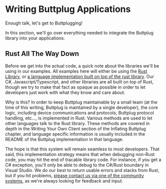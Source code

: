 # Writing Buttplug Applications

Enough talk, let's get to Buttplugging!

In this section, we'll go over everything needed to integrate the Buttplug library into your applications. 

## Rust All The Way Down

Before we get into the actual code, a quick note about the libraries we'll be using in our examples. All examples here will either be using the [Rust Library](https://github.com/buttplugio/buttplug-rs), or [a language implementation built on top of the rust library](https://github.com/buttplugio/buttplug-rs-ffi). Our C#, Javascript/Typescript, and other libraries are all built on top of Rust, though we try to make that fact as opaque as possible in order to let developers just work with what they know and care about.

Why is this? In order to keep Buttplug maintainable by a small team (at the time of this writing, Buttplug is maintained by a single developer), the core logic, including device communications and protocols, Buttplug protocol handling, etc..., is implemented in Rust. Various methods are used to let other languages talk to the Rust library. These methods are covered in depth in the Writing Your Own Client section of the Inflating Buttplug chapter, and language specific information is usually included in the README of the Buttplug implementation in that language.

The hope is that this system will remain seamless to most developers. That said, this implementation strategy means that when debugging non-Rust code, you may hit the end of tracable library code. For instance, if you get a C# exception, you'll only be able to debug to the C#/Rust boundary in Visual Studio. We do our best to return usable errors and stacks from Rust, but if you hit problems, [please contact us via one of the community systems](/intro/getting-help), as we're always looking for feedback and input.